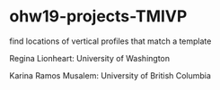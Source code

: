 # ohw19-projects-TMIVP
find locations of vertical profiles that match a template 

Regina Lionheart: University of Washington

Karina Ramos Musalem: University of British Columbia
